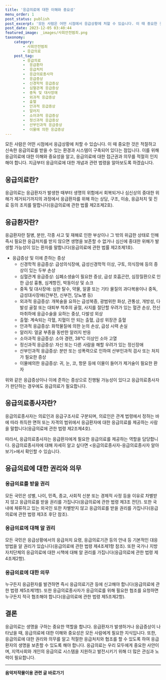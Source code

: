 ```yaml
---
title: '응급의료에 대한 이해와 중요성'
menu_order: 1
post_status: publish
post_excerpt: '모든 사람은 어떤 시점에서 응급상황에 처할 수 있습니다. 이 때 중요한 것은 적절하고 신속한 응급의료를 받을 수 있는 환경과 시스템이 구축되어 있다는 점입니다. 이를 위해 응급의료에 대한 이해와 중요성을 알고, 응급의료에 대한 접근권과 의무를 적절히 인지해야 합니다. 지금부터 응급의료에 대한 개념과 관련 법령을 알아보도록 하겠습니다.'
post_date: 2023-12-05 03:40:44
featured_image: _images/사회안전범죄.png
taxonomy:
    category:
        - 사회안전범죄
        - 응급의료
    post_tag:
        - 응급의료
        -  응급환자
        -  응급처치
        -  응급의료종사자
        -  응급증상
        -  신경학적 응급증상
        -  심혈관계 응급증상
        -  중독 및 대사장애
        -  외과적 응급증상
        -  출혈
        -  안과적 응급증상
        -  알러지
        -  소아과적 응급증상
        -  정신과적 응급증상
        -  산부인과적 응급증상
        -  이물에 의한 응급증상
---
```



모든 사람은 어떤 시점에서 응급상황에 처할 수 있습니다. 이 때 중요한 것은 적절하고 신속한 응급의료를 받을 수 있는 환경과 시스템이 구축되어 있다는 점입니다. 이를 위해 응급의료에 대한 이해와 중요성을 알고, 응급의료에 대한 접근권과 의무를 적절히 인지해야 합니다. 지금부터 응급의료에 대한 개념과 관련 법령을 알아보도록 하겠습니다.

## 응급의료란?

응급의료는 응급환자가 발생한 때부터 생명의 위험에서 회복되거나 심신상의 중대한 위해가 제거되기까지의 과정에서 응급환자를 위해 하는 상담, 구조, 이송, 응급처치 및 진료 등의 조치를 말합니다(응급의료에 관한 법률 제2조제2호).

## 응급환자란?

응급환자란 질병, 분만, 각종 사고 및 재해로 인한 부상이나 그 밖의 위급한 상태로 인해 즉시 필요한 응급처치를 받지 않으면 생명을 보존할 수 없거나 심신에 중대한 위해가 발생할 가능성이 있는 환자를 말합니다(응급의료에 관한 법률 제2조제1호). 

* 응급증상 및 이에 준하는 증상
  - 신경학적 응급증상: 급성의식장애, 급성신경학적 이상, 구토, 의식장애 등의 증상이 있는 두부 손상
  - 심혈관계 응급증상: 심폐소생술이 필요한 증상, 급성 호흡곤란, 심장질환으로 인한 급성 흉통, 심계항진, 박동이상 및 쇼크
  - 중독 및 대사장애: 심한 탈수, 약물, 알콜 또는 기타 물질의 과다복용이나 중독, 급성대사장애(간부전, 신부전, 당뇨병 등)
  - 외과적 응급증상: 개복술을 요하는 급성복증, 광범위한 화상, 관통상, 개방성, 다발성 골절 또는 대퇴부 척추의 골절, 사지를 절단할 우려가 있는 혈관 손상, 전신마취하에 응급수술을 요하는 중상, 다발성 외상
  - 출혈: 계속되는 각혈, 지혈이 안 되는 출혈, 급성 위장관 출혈
  - 안과적 응급증상: 화학물질에 의한 눈의 손상, 급성 시력 손실
  - 알러지: 얼굴 부종을 동반한 알러지 반응
  - 소아과적 응급증상: 소아 경련, 38℃ 이상인 소아 고열
  - 정신과적 응급증상: 자신 또는 다른 사람을 해할 우려가 있는 정신장애
  - 산부인과적 응급증상: 분만 또는 성폭력으로 인하여 산부인과적 검사 또는 처치가 필요한 증상
  - 이물에의한 응급증상: 귀, 눈, 코, 항문 등에 이물이 들어가 제거술이 필요한 환자

위와 같은 응급증상이나 이에 준하는 증상으로 진행될 가능성이 있다고 응급의료종사자가 판단하는 경우에도 응급의료가 필요합니다.

## 응급의료종사자란?

응급의료종사자는 의료인과 응급구조사로 구분되며, 의료인은 관계 법령에서 정하는 바에 따라 취득한 면허 또는 자격의 범위에서 응급환자에 대한 응급의료를 제공하는 사람을 말합니다(응급의료에 관한 법령 제2조제4호).

따라서, 응급의료종사자는 응급환자에게 필요한 응급의료를 제공하는 역할을 담당합니다. 응급의료종사자에 대해 자세히 알고 싶다면 <응급의료종사자-응급의료종사자 알아보기>에서 확인할 수 있습니다.

## 응급의료에 대한 권리와 의무

### 응급의료를 받을 권리

모든 국민은 성별, 나이, 민족, 종교, 사회적 신분 또는 경제적 사정 등을 이유로 차별받지 않고 응급의료를 받을 권리를 가집니다(응급의료에 관한 법령 제3조 전단). 또한 국내에 체류하고 있는 외국인 또한 차별받지 않고 응급의료를 받을 권리를 가집니다(응급의료에 관한 법령 제3조 후단 참조).

### 응급의료에 대해 알 권리

모든 국민은 응급상황에서의 응급처치 요령, 응급의료기관 등의 안내 등 기본적인 대응방법을 알 권리가 있습니다(응급의료에 관한 법령 제4조제1항 참조). 또한 국가나 지방자치단체의 응급의료에 대한 시책에 대해 알 권리를 가집니다(응급의료에 관한 법령 제4조제2항).

### 응급의료에 대한 의무

누구든지 응급환자를 발견하면 즉시 응급의료기관 등에 신고해야 합니다(응급의료에 관한 법령 제5조제1항). 또한 응급의료종사자가 응급의료를 위해 필요한 협조를 요청하면 누구든지 적극 협조해야 합니다(응급의료에 관한 법령 제5조제2항).

## 결론

응급의료는 생명을 구하는 중요한 역할을 합니다. 응급환자가 발생하거나 응급증상이 나타났을 때, 응급의료에 대한 이해와 중요성은 모든 사람에게 필요한 지식입니다. 또한, 응급의료에 대한 권리와 의무를 알고 적절한 응급처치와 협조를 할 수 있도록 하여 응급환자의 생명을 보존할 수 있도록 해야 합니다. 응급의료는 우리 모두에게 중요한 사안이며, 지역사회와 개인의 응급의료 시스템을 지원하고 발전시키기 위해 더 많은 관심과 노력이 필요합니다.
<!-- wp:separator -->
<hr class="wp-block-separator has-alpha-channel-opacity"/>
<!-- /wp:separator -->

<!-- wp:group {"backgroundColor":"base","layout":{"type":"constrained"}} -->
<div class="wp-block-group has-base-background-color has-background"><!-- wp:paragraph {"align":"center","fontSize":"medium"} -->
<p class="has-text-align-center has-large-font-size"><strong>음악저작물이용 관련 글 바로가기</strong></p>
<!-- /wp:paragraph -->


<!-- wp:latest-posts
{"categories":[{"id":15931,"count":19,"description":"","link":"https://uknowlaw.com/category/%ec%9d%8c%ec%95%85%ec%a0%80%ec%9e%91%eb%ac%bc%ec%9d%b4%ec%9a%a9/","name":"음악저작물이용","slug":"음악저작물이용","taxonomy":"category","parent":0,"meta":[],"_links":{"self":[{"href":"https://uknowlaw.com/wp-json/wp/v2/categories/15931"}],"collection":[{"href":"https://uknowlaw.com/wp-json/wp/v2/categories"}],"about":[{"href":"https://uknowlaw.com/wp-json/wp/v2/taxonomies/category"}],"wp:post_type":[{"href":"https://uknowlaw.com/wp-json/wp/v2/posts?categories=15931"}],"curies":[{"name":"wp","href":"https://api.w.org/{rel}","templated":true}]}}],"postsToShow":100,"excerptLength":28,"postLayout":"grid","columns":2,"featuredImageAlign":"left","featuredImageSizeSlug":"large","fontSize":"small"} /--></div>
<!-- /wp:group -->